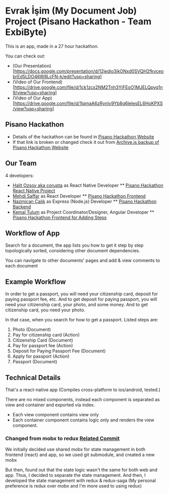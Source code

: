 # Evrak İşim (My Document Job) Project (Pisano Hackathon - Team ExbiByte)

This is an app, made in a 27 hour hackathon.

You can check out:
* (Our Presentation)[https://docs.google.com/presentation/d/12jedio3jkONxd0SVQH2fkvceobrEd5LDO46W8LcFN-k/edit?usp=sharing]
* (Video of Our Frontend)[https://drive.google.com/file/d/1ck1zcx2NM2Tnh3YjFEoO1MJELQpyq1n9/view?usp=sharing]
* (Video of Our App)[https://drive.google.com/file/d/1lqmaA6zRynlv9Yb8g6lelesEL6HoKPXS/view?usp=sharing]

## Pisano Hackathon
* Details of the hackathon can be found in [Pisano Hackathon Website](https://hackathon.pisano.co/)
* If that link is broken or changed check it out from [Archive.is backup of Pisano Hackathon Website](http://archive.is/oVGiI)

## Our Team
4 developers:
* [Halit Ozsoy aka corupta](https://github.com/corupta) as React Native Developer
  ** [Pisano Hackathon React Native Project](https://github.com/corupta/pisano-hackathon-react-native)
* [Mehdi Saffar](https://github.com/MehdiSaffar) as React Developer
  ** [Pisano Hackathon Frontend](https://github.com/MehdiSaffar/pisano-hackathon-frontend)
* [Nazmican Çalık](https://github.com/nazmicancalik) as Express (Node.js) Developer
  ** [Pisano Hackathon Backend](https://github.com/nazmicancalik/pisano-hackathon-backend)
* [Kemal Tulum](https://github.com/kemaltulum) as Project Coordinator/Designer, Angular Developer
  ** [Pisano Hackathon Frontend for Adding Steps](https://github.com/kemaltulum/pisano-exbibyte-frontend)

## Workflow of App

Search for a document,
the app lists you how to get it step by step topologically sorted, considering other document dependencies.

You can navigate to other documents' pages and add & view comments to each document

## Example Workflow

In order to get a passport, you will need your citizenship card, deposit for paying passport fee, etc.
And to get deposit for paying passport, you will need your citizenship card, your photo, and some money.
And to get citizenship card, you need your photo.

In that case, when you search for how to get a passport.
Listed steps are:
1. Photo (Document)
2. Pay for citizenship card (Action)
3. Citizenship Card (Document)
4. Pay for passport fee (Action)
5. Deposit for Paying Passport Fee (Document)
6. Apply for passport (Action)
7. Passport (Document)

## Technical Details

That's a react-native app (Compiles cross-platform to ios/android, tested.)

There are no mixed components, instead each component is separated as view and container and exported via index.
 * Each view component contains view only 
 * Each container component contains logic only and renders the view component.

### Changed from mobx to redux [Related Commit](https://github.com/corupta/pisano-hackathon-react-native/commit/29adc109729ec9f0886ac519bf9a3c0cde938811)

We initially decided use shared mobx for state management in both frontend (react) and app, 
so we used git submodule, and created a new mobx 

But then, found out that the state logic wasn't the same for both web and app. Thus, I decided to separate the state management.
And then, I developed the state management with redux & redux-saga (My personal preference is redux over mobx and I'm more used to using redux)
